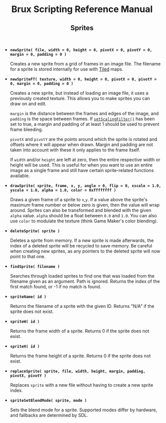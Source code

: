 # <center>**Brux Scripting Reference Manual**</center>
## <center>Sprites</center>



&nbsp;

* <a name="newSprite"></a>**`newSprite( file, width = 0, height = 0, pivotX = 0, pivotY = 0, margin = 0, padding = 0 )`**

  Creates a new sprite from a grid of frames in an image file. The filename for a sprite is stored internally for use with [Tiled](https://mapeditor.org) maps.

* <a name="newSpriteFT"></a>**`newSpriteFT( texture, width = 0, height = 0, pivotX = 0, pivotY = 0, margin = 0, padding = 0 )`**

  Creates a new sprite, but instead of loading an image file, it uses a previously created texture. This allows you to make sprites you can draw on and edit.

  `margin` is the distance between the frames and edges of the image, and `padding` is the space between frames. If [`setScalingFilter()`](graphics.md#setScalingFilter) has been set to true, a margin and padding of at least 1 should be used to prevent frame bleeding.

  `pivotX` and `pivotY` are the points around which the sprite is rotated and offsets where it will appear when drawn. Margin and padding are not taken into account with these it only applies to the frame itself.

  If `width` and/or `height` are left at zero, then the entire respective width or height will be used. This is useful for when you want to use an entire image as a single frame and still have certain sprite-related functions available.

* <a name="drawSprite"></a>**`drawSprite( sprite, frame, x, y, angle = 0, flip = 0, xscale = 1.0, yscale = 1.0, alpha = 1.0, color = 0xffffffff )`**

  Draws a given frame of a sprite to `x`,`y`. If a value above the sprite's maximum frame number or below zero is given, then the value will wrap around. Sprites can also be transformed and blended with the given `alpha` value. `alpha` should be a float between `0.0` and `1.0`. You can also use `color` to modulate the texture (think Game Maker's color blending).

* <a name="deleteSprite"></a>**`deleteSprite( sprite )`**

  Deletes a sprite from memory. If a new sprite is made afterwards, the index of a deleted sprite will be recycled to save memory. Be careful when creating new sprites, as any pointers to the deleted sprite will now point to that one.

* <a name="findSprite"></a>**`findSprite( filename )`**

  Searches through loaded sprites to find one that was loaded from the filename given as an argument. Path is ignored. Returns the index of the first match found, or -1 if no match is found.

* <a name="spriteName"></a>**`spriteName( id )`**

  Returns the filename of a sprite with the given ID. Returns "N/A" if the sprite does not exist.

* <a name="spriteW"></a>**`spriteW( id )`**

  Returns the frame width of a sprite. Returns 0 if the sprite does not exist.

* <a name="spriteH"></a>**`spriteH( id )`**

  Returns the frame height of a sprite. Returns 0 if the sprite does not exist.

* <a name="replaceSprite"></a>**`replaceSprite( sprite, file, width, height, margin, padding, pivotX, pivotY )`**

  Replaces `sprite` with a new file without having to create a new sprite index.

* <a name="spriteSetBlendMode"></a>**`spriteSetBlendMode( sprite, mode )`**

  Sets the blend mode for a sprite. Supported modes differ by hardware, and fallbacks are determined by SDL.
